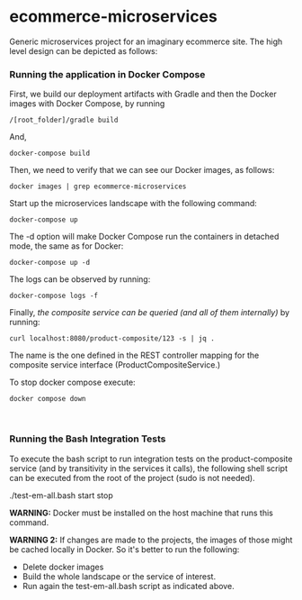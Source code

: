 # ecommerce-microservices

Generic microservices project for an imaginary ecommerce site. The high level design can be depicted as follows:




### Running the application in Docker Compose

First, we build our deployment artifacts with Gradle and then the Docker images with Docker Compose, by running

```
/[root_folder]/gradle build
```

And,

```
docker-compose build
```

Then, we need to verify that we can see our Docker images, as follows:

```
docker images | grep ecommerce-microservices
```

Start up the microservices landscape with the following command:

```
docker-compose up
```

The -d option will make Docker Compose run the containers in detached mode, the same as for Docker:

```
docker-compose up -d
```

The logs can be observed by running:

```
docker-compose logs -f
```

Finally, _the composite service can be queried (and all of them internally)_ by running:

```
curl localhost:8080/product-composite/123 -s | jq .
```

The name is the one defined in the REST controller mapping for the composite service interface (ProductCompositeService.)

To stop docker compose execute:

```
docker compose down
```

<br/>

### Running the Bash Integration Tests

To execute the bash script to run integration tests on the product-composite service (and by transitivity in the services
it calls), the following shell script can be executed from the root of the project (sudo is not needed). 

./test-em-all.bash start stop

**WARNING:** Docker must be installed on the host machine that runs this command.

**WARNING 2:** If changes are made to the projects, the images of those might be cached locally in Docker. So it's better
to run the following:

- Delete docker images
- Build the whole landscape or the service of interest.
- Run again the test-em-all.bash script as indicated above.

